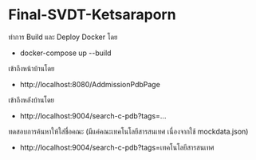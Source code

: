# Final-SVDT-Ketsaraporn

ทำการ Build และ Deploy Docker โดย 
* docker-compose up --build

เข้าถึงหน้าบ้านโดย
* http://localhost:8080/AddmissionPdbPage

เข้าถึงหลังบ้านโดย
* http://localhost:9004/search-c-pdb?tags=...

ทดสอบการค้นหาให้ใส่ชื่อคณะ (มีแค่คณะเทคโนโลยีสารสนเทศ เนื่องจากใช้ mockdata.json)
* http://localhost:9004/search-c-pdb?tags=เทคโนโลยีสารสนเทศ

